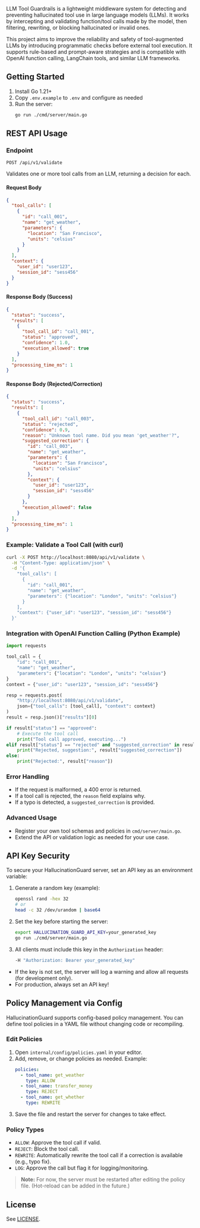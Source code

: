 LLM Tool Guardrails is a lightweight middleware system for detecting and preventing hallucinated tool use in large language models (LLMs). It works by intercepting and validating function/tool calls made by the model, then filtering, rewriting, or blocking hallucinated or invalid ones.

This project aims to improve the reliability and safety of tool-augmented LLMs by introducing programmatic checks before external tool execution. It supports rule-based and prompt-aware strategies and is compatible with OpenAI function calling, LangChain tools, and similar LLM frameworks.

## Getting Started

1. Install Go 1.21+
2. Copy `.env.example` to `.env` and configure as needed
3. Run the server:
   ```sh
   go run ./cmd/server/main.go
   ```

## REST API Usage

### Endpoint

`POST /api/v1/validate`

Validates one or more tool calls from an LLM, returning a decision for each.

#### Request Body

```json
{
  "tool_calls": [
    {
      "id": "call_001",
      "name": "get_weather",
      "parameters": {
        "location": "San Francisco",
        "units": "celsius"
      }
    }
  ],
  "context": {
    "user_id": "user123",
    "session_id": "sess456"
  }
}
```

#### Response Body (Success)

```json
{
  "status": "success",
  "results": [
    {
      "tool_call_id": "call_001",
      "status": "approved",
      "confidence": 1.0,
      "execution_allowed": true
    }
  ],
  "processing_time_ms": 1
}
```

#### Response Body (Rejected/Correction)

```json
{
  "status": "success",
  "results": [
    {
      "tool_call_id": "call_003",
      "status": "rejected",
      "confidence": 0.9,
      "reason": "Unknown tool name. Did you mean 'get_weather'?",
      "suggested_correction": {
        "id": "call_003",
        "name": "get_weather",
        "parameters": {
          "location": "San Francisco",
          "units": "celsius"
        },
        "context": {
          "user_id": "user123",
          "session_id": "sess456"
        }
      },
      "execution_allowed": false
    }
  ],
  "processing_time_ms": 1
}
```

### Example: Validate a Tool Call (with curl)

```sh
curl -X POST http://localhost:8080/api/v1/validate \
  -H "Content-Type: application/json" \
  -d '{
    "tool_calls": [
      {
        "id": "call_001",
        "name": "get_weather",
        "parameters": {"location": "London", "units": "celsius"}
      }
    ],
    "context": {"user_id": "user123", "session_id": "sess456"}
  }'
```

### Integration with OpenAI Function Calling (Python Example)

```python
import requests

tool_call = {
    "id": "call_001",
    "name": "get_weather",
    "parameters": {"location": "London", "units": "celsius"}
}
context = {"user_id": "user123", "session_id": "sess456"}

resp = requests.post(
    "http://localhost:8080/api/v1/validate",
    json={"tool_calls": [tool_call], "context": context}
)
result = resp.json()["results"][0]

if result["status"] == "approved":
    # Execute the tool call
    print("Tool call approved, executing...")
elif result["status"] == "rejected" and "suggested_correction" in result:
    print("Rejected, suggestion:", result["suggested_correction"])
else:
    print("Rejected:", result["reason"])
```

### Error Handling

- If the request is malformed, a 400 error is returned.
- If a tool call is rejected, the `reason` field explains why.
- If a typo is detected, a `suggested_correction` is provided.

### Advanced Usage

- Register your own tool schemas and policies in `cmd/server/main.go`.
- Extend the API or validation logic as needed for your use case.

## API Key Security

To secure your HallucinationGuard server, set an API key as an environment variable:

1. Generate a random key (example):
   ```sh
   openssl rand -hex 32
   # or
   head -c 32 /dev/urandom | base64
   ```
2. Set the key before starting the server:
   ```sh
   export HALLUCINATION_GUARD_API_KEY=your_generated_key
   go run ./cmd/server/main.go
   ```
3. All clients must include this key in the `Authorization` header:
   ```sh
   -H "Authorization: Bearer your_generated_key"
   ```

- If the key is not set, the server will log a warning and allow all requests (for development only).
- For production, always set an API key!

## Policy Management via Config

HallucinationGuard supports config-based policy management. You can define tool policies in a YAML file without changing code or recompiling.

### Edit Policies

1. Open `internal/config/policies.yaml` in your editor.
2. Add, remove, or change policies as needed. Example:
   ```yaml
   policies:
     - tool_name: get_weather
       type: ALLOW
     - tool_name: transfer_money
       type: REJECT
     - tool_name: get_whether
       type: REWRITE
   ```
3. Save the file and restart the server for changes to take effect.

### Policy Types

- `ALLOW`: Approve the tool call if valid.
- `REJECT`: Block the tool call.
- `REWRITE`: Automatically rewrite the tool call if a correction is available (e.g., typo fix).
- `LOG`: Approve the call but flag it for logging/monitoring.

> **Note:** For now, the server must be restarted after editing the policy file. (Hot-reload can be added in the future.)

## License

See [LICENSE](LICENSE).
